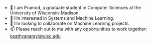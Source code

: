 - 👋 I am Pramod, a graduate student in Computer Sciences at the University of Wisconsin-Madison.
- 👀 I’m interested in Systems and Machine Learning.
- 💞️ I’m looking to collaborate on Machine Learning projects.
- 📫 Please reach out to me with any opportunities to work together: psathyanaray@wisc.edu

<!---
pramod-b-s/pramod-b-s is a ✨ special ✨ repository because its `README.md` (this file) appears on your GitHub profile.
You can click the Preview link to take a look at your changes.
--->
